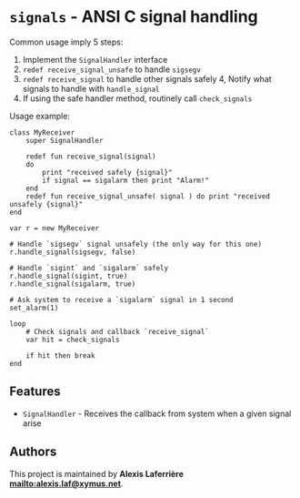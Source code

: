 # `signals` - ANSI C signal handling

Common usage imply 5 steps:

1. Implement the `SignalHandler` interface
2. `redef receive_signal_unsafe` to handle `sigsegv`
3. `redef receive_signal` to handle other signals safely
   4, Notify what signals to handle with `handle_signal`
4. If using the safe handler method, routinely call `check_signals`

Usage example:

~~~~
class MyReceiver
	super SignalHandler

	redef fun receive_signal(signal)
	do
		print "received safely {signal}"
		if signal == sigalarm then print "Alarm!"
	end
	redef fun receive_signal_unsafe( signal ) do print "received unsafely {signal}"
end

var r = new MyReceiver

# Handle `sigsegv` signal unsafely (the only way for this one)
r.handle_signal(sigsegv, false)

# Handle `sigint` and `sigalarm` safely
r.handle_signal(sigint, true)
r.handle_signal(sigalarm, true)

# Ask system to receive a `sigalarm` signal in 1 second
set_alarm(1)

loop
	# Check signals and callback `receive_signal`
	var hit = check_signals

	if hit then break
end
~~~~

## Features

* `SignalHandler` - Receives the callback from system when a given signal arise

## Authors

This project is maintained by **Alexis Laferrière <mailto:alexis.laf@xymus.net>**.
